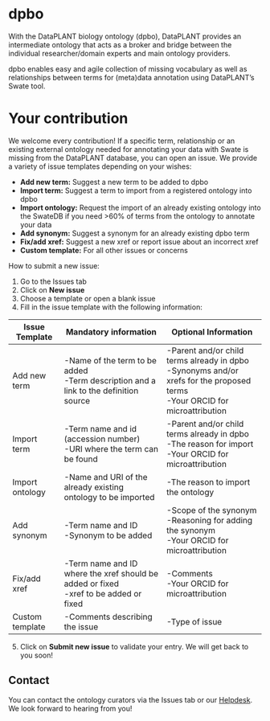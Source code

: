 # dpbo 

With the  DataPLANT biology ontology (dpbo), DataPLANT provides an intermediate ontology that acts as a broker and bridge between the individual researcher/domain experts and main ontology providers.  

dpbo enables easy and agile collection of missing vocabulary as well as relationships between terms for (meta)data annotation using DataPLANT’s Swate tool. 

# Your contribution

We welcome every contribution! If a specific term, relationship or an existing external ontology needed for annotating your data with Swate is missing from the DataPLANT database, you can open an issue. We provide a variety of issue templates depending on your wishes: 

- **Add new term:** Suggest a new term to be added to dpbo
- **Import term:** Suggest a term to import from a registered ontology into dpbo
- **Import ontology:** Request the import of an already existing ontology into the SwateDB if you need >60% of terms from the ontology to annotate your data 
- **Add synonym:** Suggest a synonym for an already existing dpbo term
- **Fix/add xref:** Suggest a new xref or report issue about an incorrect xref
- **Custom template:** For all other issues or concerns


How to submit a new issue:

1. Go to the Issues tab 
2. Click on **New issue** 
3. Choose a template or open a blank issue 
4. Fill in the issue template with the following information:

| **Issue Template** | **Mandatory information** | **Optional Information** |
| --- | --- | --- |
| Add new term | -Name of the term to be added<br/> -Term description and a link to the definition source | -Parent and/or child terms already in dpbo<br/> -Synonyms and/or xrefs for the proposed terms<br/> -Your ORCID for microattribution<br/> |
| Import term | -Term name and id (accession number)<br/>  -URI where the term can be found  | -Parent and/or child terms already in dpbo<br/>  -The reason for import<br/>  -Your ORCID for microattribution |
| Import ontology | -Name and URI of the already existing ontology to be imported | -The reason to import the ontology |
| Add synonym | -Term name and ID<br/> -Synonym to be added | -Scope of the synonym<br/> -Reasoning for adding the synonym<br/> -Your ORCID for microattribution |
| Fix/add xref | -Term name and ID where the xref should be added or fixed<br/> -xref to be added or fixed | -Comments<br/> -Your ORCID for microattribution |
| Custom template | -Comments describing the issue | -Type of issue |

5. Click on **Submit new issue** to validate your entry. We will get back to you soon!


## Contact  
You can contact the ontology curators via the Issues tab or our [Helpdesk](https://helpdesk.nfdi4plants.org/). We look forward to hearing from you!

